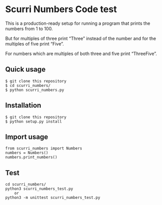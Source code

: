 # Scurri Numbers Code test

This is a production-ready setup for running a program that prints
the numbers from 1 to 100.

But for multiples of three print “Three” instead of the number
  and for the multiples of five print “Five”.

For numbers which are multiples of both three and five print “ThreeFive”.

## Quick usage

    $ git clone this repository
    $ cd scurri_numbers/
    $ python scurri_numbers.py

## Installation

    $ git clone this repository
    $ python setup.py install

## Import usage
    from scurri_numbers import Numbers
    numbers = Numbers()
    numbers.print_numbers()

## Test
    cd scurri_numbers/
    python3 scurri_numbers_test.py
        or
    python3 -m unittest scurri_numbers_test.py